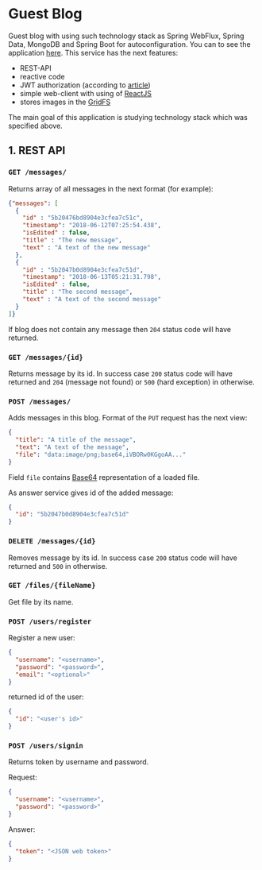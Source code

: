 # Guest Blog
Guest blog with using such technology stack as Spring WebFlux, Spring Data, MongoDB and Spring Boot for autoconfiguration. You can to see the application [here][1]. This service has the next features:
- REST-API
- reactive code
- JWT authorization (according to [article][5])
- simple web-client with using of [ReactJS][2]
- stores images in the [GridFS][3]

The main goal of this application is studying technology stack which was specified above.



## 1. REST API


### `GET /messages/`

Returns array of all messages in the next format (for example):
```json
{"messages": [
  {
    "id" : "5b20476bd8904e3cfea7c51c",
    "timestamp": "2018-06-12T07:25:54.438",
    "isEdited" : false,
    "title" : "The new message",
    "text" : "A text of the new message"
  }, 
  {
    "id" : "5b2047b0d8904e3cfea7c51d",
    "timestamp": "2018-06-13T05:21:31.798",
    "isEdited" : false,
    "title" : "The second message",
    "text" : "A text of the second message"    
  }
]}
```
If blog does not contain any message then `204` status code will have returned.


### `GET /messages/{id}`

Returns message by its id. In success case `200` status code will have returned and `204` (message not found) or `500` (hard exception) in otherwise.


### `POST /messages/`

Adds messages in this blog. Format of the `PUT` request has the next view:
```json
{
  "title": "A title of the message",
  "text": "A text of the message",
  "file": "data:image/png;base64,iVBORw0KGgoAA..."
}
```
Field `file` contains [Base64][4] representation of a loaded file.

As answer service gives id of the added message:
```json
{
  "id": "5b2047b0d8904e3cfea7c51d"
}
```


### `DELETE /messages/{id}`

Removes message by its id. In success case `200` status code will have returned and `500` in otherwise.


### `GET /files/{fileName}`

Get file by its name.

### `POST /users/register`

Register a new user:
```json
{
  "username": "<username>",
  "password": "<password>",
  "email": "<optional>"
}
```

returned id of the user:
```json
{
  "id": "<user's id>"
}
```

### `POST /users/signin`

Returns token by username and password.

Request:
```json
{
  "username": "<username>",
  "password": "<password>"
}
```

Answer:
```json
{
  "token": "<JSON web token>"
}
```






[1]: https://guestblog.herokuapp.com
[2]: https://reactjs.org/
[3]: https://docs.mongodb.com/manual/core/gridfs/
[4]: https://en.wikipedia.org/wiki/Base64
[5]: https://medium.com/@ard333/authentication-and-authorization-using-jwt-on-spring-webflux-29b81f813e78
